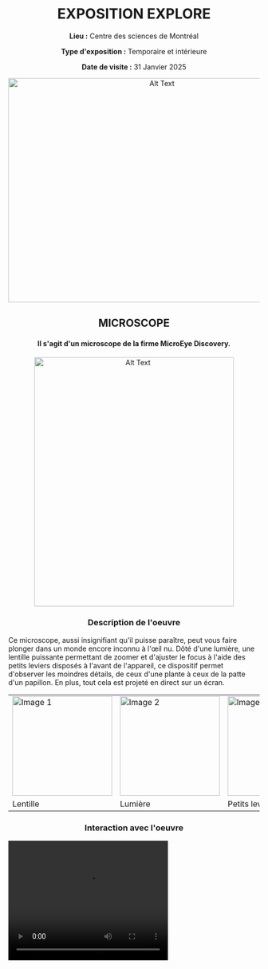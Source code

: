 <h1 align="center">EXPOSITION EXPLORE</h1>

<div align=center>
  
**Lieu :** Centre des sciences de Montréal
<br>
  
**Type d'exposition :** Temporaire et intérieure
<br>
  
**Date de visite :** 31 Janvier 2025
</div>


<div align="center">
<img src="https://github.com/MrPoutineQc/H25_V11_inspirations_ZACKARYWARREN/blob/main/centre_des_sciences/media/centre_des_sciences.jpg" alt="Alt Text" width="600" height="450">
</div>

<h2 align="center">MICROSCOPE</h2>

<h4 align="center">Il s'agit d'un microscope de la firme MicroEye Discovery.</h4>

<div align="center">
<img src="https://github.com/MrPoutineQc/H25_V11_inspirations_ZACKARYWARREN/blob/main/centre_des_sciences/media/vue_ensemble.jpg" alt="Alt Text" width="400" height="500">
</div>

<h3 align="center">Description de l'oeuvre</h3>

Ce microscope, aussi insignifiant qu'il puisse paraître, peut vous faire plonger dans un monde encore inconnu à l'œil nu. Dôté d'une lumière, une lentille puissante permettant de zoomer et d'ajuster le focus à l'aide des petits leviers disposés à l'avant de l'appareil, ce dispositif permet d'observer les moindres détails, de ceux d'une plante à ceux de la patte d'un papillon. En plus, tout cela est projeté en direct sur un écran.

<table align="center">
  <tr>
    <td><img src="https://github.com/MrPoutineQc/H25_V11_inspirations_ZACKARYWARREN/blob/main/centre_des_sciences/media/objectif_optique.jpg" alt="Image 1" width="200"></td>
    <td><img src="https://github.com/MrPoutineQc/H25_V11_inspirations_ZACKARYWARREN/blob/main/centre_des_sciences/media/lumiere.jpg" alt="Image 2" width="200"></td>
    <td><img src="https://github.com/MrPoutineQc/H25_V11_inspirations_ZACKARYWARREN/blob/main/centre_des_sciences/media/commande.jpg" alt="Image 3" width="200"></td>
  </tr>
  <tr>
    <td>Lentille</td>
    <td>Lumière</td>
    <td>Petits leviers</td>
  </tr>
</table>

<h3 align="center">Interaction avec l'oeuvre</h3>

<video width="320" height="240" controls>
  <source src="https://github.com/MrPoutineQc/H25_V11_inspirations_ZACKARYWARREN/blob/main/centre_des_sciences/media/fonctionnment_01.mp4" type="video/mp4">
</video>








